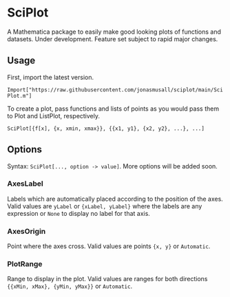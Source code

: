 # SciPlot
A Mathematica package to easily make good looking plots of functions and datasets. Under development. Feature set subject to rapid major changes.

## Usage
First, import the latest version.

`Import["https://raw.githubusercontent.com/jonasmusall/sciplot/main/SciPlot.m"]`

To create a plot, pass functions and lists of points as you would pass them to Plot and ListPlot, respectively.

`SciPlot[{f[x], {x, xmin, xmax}}, {{x1, y1}, {x2, y2}, ...}, ...]`

## Options
Syntax: `SciPlot[..., option -> value]`. More options will be added soon.

### AxesLabel
Labels which are automatically placed according to the position of the axes. Valid values are `yLabel` or `{xLabel, yLabel}` where the labels are any expression or `None` to display no label for that axis.

### AxesOrigin
Point where the axes cross. Valid values are points `{x, y}` or `Automatic`.

### PlotRange
Range to display in the plot. Valid values are ranges for both directions `{{xMin, xMax}, {yMin, yMax}}` or `Automatic`.
